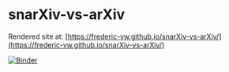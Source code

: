 # snarXiv-vs-arXiv

Rendered site at: [https://frederic-vw.github.io/snarXiv-vs-arXiv/](https://frederic-vw.github.io/snarXiv-vs-arXiv/)

[![Binder](https://mybinder.org/badge_logo.svg)](https://mybinder.org/v2/gh/Frederic-vW/snarXiv-vs-arXiv/HEAD?labpath=snarxiv_learn.ipynb)
